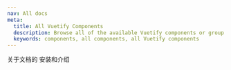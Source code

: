 ```yaml
---
nav: All docs
meta:
  title: All Vuetify Components
  description: Browse all of the available Vuetify components or group by category.
  keywords: components, all components, all Vuetify components
---
```



关于文档的 安装和介绍
